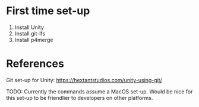 # First time set-up

1. Install Unity
1. Install git-lfs
1. Install p4merge

# References

Git set-up for Unity: https://hextantstudios.com/unity-using-git/

TODO: Currently the commands assume a MacOS set-up. Would be nice for this set-up to be friendlier to developers on other platforms.
